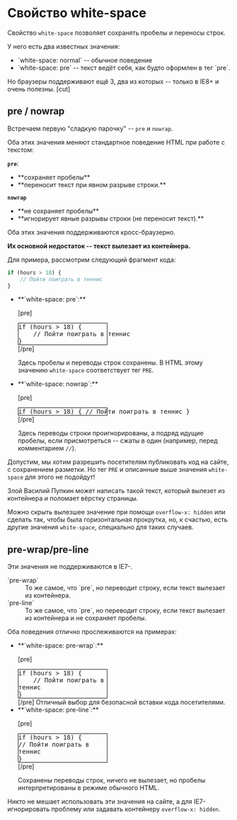 # Свойство white-space

Свойство `white-space` позволяет сохранять пробелы и переносы строк. 

У него есть два известных значения:
<ul>
<li>`white-space: normal` -- обычное поведение</li>
<li>`white-space: pre` -- текст ведёт себя, как будто оформлен в тег `pre`.</li>
</ul>

Но браузеры поддерживают ещё 3, два из которых -- только в IE8+ и очень полезны.
[cut]

## pre / nowrap

Встречаем первую "сладкую парочку" -- `pre` и `nowrap`. 

Оба этих значения меняют стандартное поведение HTML при работе с текстом:

**`pre`**:
<ul>
<li>**сохраняет пробелы**</li>
<li>**переносит текст при явном разрыве строки.**</li>
</ul>

**`nowrap`**
<ul>
<li>**не сохраняет пробелы**</li>
<li>**игнорирует явные разрывы строки (не переносит текст).**</li>
</ul>

Оба этих значения поддерживаются кросс-браузерно.

**Их основной недостаток -- текст вылезает из контейнера.**

Для примера, рассмотрим следующий фрагмент кода:

```js
if (hours > 18) {
    // Пойти поиграть в теннис
}
```

<ul>
<li>**`white-space: pre`:**

[pre]
<div class="example" style="white-space:pre">if (hours > 18) {
    // Пойти поиграть в теннис
}
</div>
[/pre]

Здесь пробелы и переводы строк сохранены. В HTML этому значению `white-space` соответствует тег `PRE`.
</li>
<li>**`white-space: nowrap`:**

[pre]
<div class="example" style="white-space:nowrap">if (hours > 18) {
    // Пойти поиграть в теннис
} 
</div>
[/pre]

Здесь переводы строки проигнорированы, а подряд идущие пробелы, если присмотреться -- сжаты в один (например, перед комментарием `//`).
</li>
</ul> 

Допустим, мы хотим разрешить посетителям публиковать код на сайте, с сохранением разметки. Но тег `PRE` и описанные выше значения `white-space` для этого не подойдут!

Злой Василий Пупкин может написать такой текст, который вылезет из контейнера и поломает вёрстку страницы. 

Можно скрыть вылезшее значение при помощи `overflow-x: hidden` или сделать так, чтобы была горизонтальная прокрутка, но, к счастью, есть другие значения `white-space`, специально для таких случаев.

## pre-wrap/pre-line

Эти значения не поддерживаются в IE7-.

<dl>
<dt>`pre-wrap`</dt>
<dd>То же самое, что `pre`, но переводит строку, если текст вылезает из контейнера.</dd>
<dt>`pre-line`</dt>
<dd>То же самое, что `pre`, но переводит строку, если текст вылезает из контейнера и не сохраняет пробелы.</dd>
</dl>

Оба поведения отлично прослеживаются на примерах:

<ul>
<li>**`white-space: pre-wrap`:**

[pre]
<div class="example" style="white-space:pre-wrap">if (hours > 18) {
    // Пойти поиграть в теннис
}
</div>
[/pre]
Отличный выбор для безопасной вставки кода посетителями.

</li>
<li>**`white-space: pre-line`:**

[pre]
<div class="example" style="white-space:pre-line">if (hours > 18) {
    // Пойти поиграть в теннис
} 
</div>
[/pre]

Сохранены переводы строк, ничего не вылезает, но пробелы интерпретированы в режиме обычного HTML.
</li>
</ul> 

Никто не мешает использовать эти значения на сайте, а для IE7- игнорировать проблему или задавать контейнеру `overflow-x: hidden`.

<style>
/* not in HEAD, because of export */
.example {
  font-family: monospace; 
  width: 200px; 
  border: 1px solid black;
}
</style>